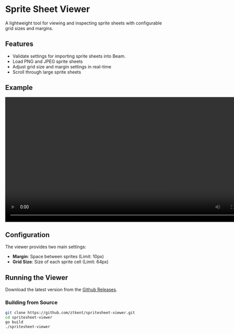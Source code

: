 # Sprite Sheet Viewer

A lightweight tool for viewing and inspecting sprite sheets with configurable grid sizes and margins.  

## Features

- Validate settings for importing sprite sheets into Beam.
- Load PNG and JPEG sprite sheets
- Adjust grid size and margin settings in real-time
- Scroll through large sprite sheets

## Example
<div align="center">
  <video src="https://github.com/user-attachments/assets/bd3e20bc-2e7c-4761-bced-a176da933084" width="800" alt="Sprite Sheet Viewer Screenshot">
  </video>  
</div>  


## Configuration

The viewer provides two main settings:
- **Margin**: Space between sprites  (Limit: 10px)
- **Grid Size**: Size of each sprite cell (Limit: 64px)

## Running the Viewer

Download the latest version from the [Github Releases](https://github.com/ztkent/spritesheet-viewer/releases).

### Building from Source
```bash
git clone https://github.com/ztkent/spritesheet-viewer.git
cd spritesheet-viewer
go build
./spritesheet-viewer
```
